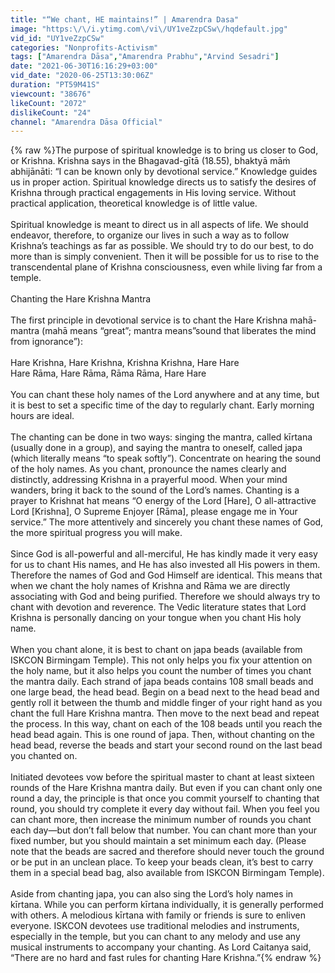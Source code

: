 ```yaml
---
title: "“We chant, HE maintains!” | Amarendra Dasa"
image: "https:\/\/i.ytimg.com\/vi\/UY1veZzpCSw\/hqdefault.jpg"
vid_id: "UY1veZzpCSw"
categories: "Nonprofits-Activism"
tags: ["Amarendra Dāsa","Amarendra Prabhu","Arvind Sesadri"]
date: "2021-06-30T16:16:29+03:00"
vid_date: "2020-06-25T13:30:06Z"
duration: "PT59M41S"
viewcount: "38676"
likeCount: "2072"
dislikeCount: "24"
channel: "Amarendra Dāsa Official"
---
```

{% raw %}The purpose of spiritual knowledge is to bring us closer to God, or Krishna. Krishna says in the Bhagavad-gītā (18.55), bhaktyā māṁ abhijānāti: “I can be known only by devotional service.” Knowledge guides us in proper action. Spiritual knowledge directs us to satisfy the desires of Krishna through practical engagements in His loving service. Without practical application, theoretical knowledge is of little value.<br /><br />Spiritual knowledge is meant to direct us in all aspects of life. We should endeavor, therefore, to organize our lives in such a way as to follow Krishna’s teachings as far as possible. We should try to do our best, to do more than is simply convenient. Then it will be possible for us to rise to the transcendental plane of Krishna consciousness, even while living far from a temple.<br /><br />Chanting the Hare Krishna Mantra<br /><br />The first principle in devotional service is to chant the Hare Krishna mahā-mantra (mahā means “great”; mantra means”sound that liberates the mind from ignorance”):<br /><br />Hare Krishna, Hare Krishna, Krishna Krishna, Hare Hare<br />Hare Rāma, Hare Rāma, Rāma Rāma, Hare Hare<br /><br />You can chant these holy names of the Lord anywhere and at any time, but it is best to set a specific time of the day to regularly chant. Early morning hours are ideal.<br /><br />The chanting can be done in two ways: singing the mantra, called kīrtana (usually done in a group), and saying the mantra to oneself, called japa (which literally means “to speak softly”). Concentrate on hearing the sound of the holy names. As you chant, pronounce the names clearly and distinctly, addressing Krishna in a prayerful mood. When your mind wanders, bring it back to the sound of the Lord’s names. Chanting is a prayer to Krishnat hat means “O energy of the Lord [Hare], O all-attractive Lord [Krishna], O Supreme Enjoyer [Rāma], please engage me in Your service.” The more attentively and sincerely you chant these names of God, the more spiritual progress you will make.<br /><br />Since God is all-powerful and all-merciful, He has kindly made it very easy for us to chant His names, and He has also invested all His powers in them. Therefore the names of God and God Himself are identical. This means that when we chant the holy names of Krishna and Rāma we are directly associating with God and being purified. Therefore we should always try to chant with devotion and reverence. The Vedic literature states that Lord Krishna is personally dancing on your tongue when you chant His holy name.<br /><br />When you chant alone, it is best to chant on japa beads (available from ISKCON Birmingam Temple). This not only helps you fix your attention on the holy name, but it also helps you count the number of times you chant the mantra daily. Each strand of japa beads contains 108 small beads and one large bead, the head bead. Begin on a bead next to the head bead and gently roll it between the thumb and middle finger of your right hand as you chant the full Hare Krishna mantra. Then move to the next bead and repeat the process. In this way, chant on each of the 108 beads until you reach the head bead again. This is one round of japa. Then, without chanting on the head bead, reverse the beads and start your second round on the last bead you chanted on.<br /><br />Initiated devotees vow before the spiritual master to chant at least sixteen rounds of the Hare Krishna mantra daily. But even if you can chant only one round a day, the principle is that once you commit yourself to chanting that round, you should try complete it every day without fail. When you feel you can chant more, then increase the minimum number of rounds you chant each day—but don’t fall below that number. You can chant more than your fixed number, but you should maintain a set minimum each day. (Please note that the beads are sacred and therefore should never touch the ground or be put in an unclean place. To keep your beads clean, it’s best to carry them in a special bead bag, also available from ISKCON Birmingam Temple).<br /><br />Aside from chanting japa, you can also sing the Lord’s holy names in kīrtana. While you can perform kīrtana individually, it is generally performed with others. A melodious kīrtana with family or friends is sure to enliven everyone. ISKCON devotees use traditional melodies and instruments, especially in the temple, but you can chant to any melody and use any musical instruments to accompany your chanting. As Lord Caitanya said, “There are no hard and fast rules for chanting Hare Krishna.”{% endraw %}
